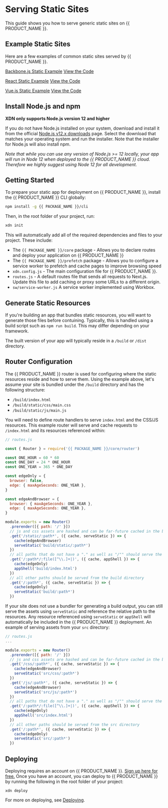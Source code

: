 # Serving Static Sites

This guide shows you how to serve generic static sites on {{ PRODUCT_NAME }}.

## Example Static Sites

Here are a few examples of common static sites served by {{ PRODUCT_NAME }}.

[Backbone.js Static Example](https://moovweb-docs-static-backbonejs-example-default.moovweb-edge.io/?button)
[View the Code](https://github.com/moovweb-docs/xdn-examples/tree/main/static-backbonejs-example?button)

[React Static Example](https://moovweb-docs-static-react-example-default.moovweb-edge.io/?button)
[View the Code](https://github.com/moovweb-docs/xdn-examples/tree/main/static-react-example?button)

[Vue.js Static Example](https://moovweb-docs-static-vuejs-example-default.moovweb-edge.io/?button)
[View the Code](https://github.com/moovweb-docs/xdn-examples/tree/main/static-vuejs-example?button)

## Install Node.js and npm

**XDN only supports Node.js version 12 and higher**

If you do not have Node.js installed on your system, download and install it from the official [Node.js v12.x downloads](https://nodejs.org/dist/latest-v12.x/) page. Select the download that matches your operating system and run the installer. Note that the installer for Node.js will also install npm.

_Note that while you can use any version of Node.js >= 12 locally, your app will run in Node 12 when deployed to the {{ PRODUCT_NAME }} cloud. Therefore we highly suggest using Node 12 for all development._

## Getting Started

To prepare your static app for deployment on {{ PRODUCT_NAME }}, install the {{ PRODUCT_NAME }} CLI globally:

```bash
npm install -g {{ PACKAGE_NAME }}/cli
```

Then, in the root folder of your project, run:

```bash
xdn init
```

This will automatically add all of the required dependencies and files to your
project. These include:

- The `{{ PACKAGE_NAME }}/core` package - Allows you to declare routes and deploy your application on {{ PRODUCT_NAME }}
- The `{{ PACKAGE_NAME }}/prefetch` package - Allows you to configure a service worker to prefetch and cache pages to improve browsing speed
- `xdn.config.js` - The main configuration file for {{ PRODUCT_NAME }}.
- `routes.js` - A default routes file that sends all requests to Next.js. Update this file to add caching or proxy some URLs to a different origin.
- `sw/service-worker.js` A service worker implemented using Workbox.

## Generate Static Resources

If you're building an app that bundles static resources, you will want to generate those files before contuining. Typically, this is handled using a build script such as `npm run build`. This may differ depending on your framework.

The built version of your app will typically reside in a `/build` or `/dist` directory.

## Router Configuration

The {{ PRODUCT_NAME }} router is used for configuring where the static resources reside and how to serve them. Using the example above, let's assume your site is bundled under the `/build` directory and has the following structure:

- `/build/index.html`
- `/build/static/css/main.css`
- `/build/static/js/main.js`

You will need to define route handlers to serve `index.html` and the CSS/JS resources. This example router will serve and cache requests to `/index.html` and its resources referenced within:

```js
// routes.js

const { Router } = require('{{ PACKAGE_NAME }}/core/router')

const ONE_HOUR = 60 * 60
const ONE_DAY = 24 * ONE_HOUR
const ONE_YEAR = 365 * ONE_DAY

const edgeOnly = {
  browser: false,
  edge: { maxAgeSeconds: ONE_YEAR },
}

const edgeAndBrowser = {
  browser: { maxAgeSeconds: ONE_YEAR },
  edge: { maxAgeSeconds: ONE_YEAR },
}

module.exports = new Router()
  .prerender([{ path: '/' }])
  // js and css assets are hashed and can be far-future cached in the browser
  .get('/static/:path*', ({ cache, serveStatic }) => {
    cache(edgeAndBrowser)
    serveStatic('build/static/:path*')
  })
  // all paths that do not have a "." as well as "/"" should serve the app shell (index.html)
  .get('/:path*/:file([^\\.]+|)', ({ cache, appShell }) => {
    cache(edgeOnly)
    appShell('build/index.html')
  })
  // all other paths should be served from the build directory
  .get('/:path*', ({ cache, serveStatic }) => {
    cache(edgeOnly)
    serveStatic('build/:path*')
  })
```

If your site does not use a bundler for generating a build output, you can still serve the assets using `serveStatic` and reference the relative path to the resources. Any resource referenced using `serveStatic` or `appShell` will automatically be included in the {{ PRODUCT_NAME }} deployment. An example of serving assets from your `src` directory:

```js
// routes.js
...

module.exports = new Router()
  .prerender([{ path: '/' }])
  // js and css assets are hashed and can be far-future cached in the browser
  .get('/css/:path*', ({ cache, serveStatic }) => {
    cache(edgeAndBrowser)
    serveStatic('src/css/:path*')
  })
  .get('/js/:path*', ({ cache, serveStatic }) => {
    cache(edgeAndBrowser)
    serveStatic('src/js/:path*')
  })
  // all paths that do not have a "." as well as "/"" should serve the app shell (index.html)
  .get('/:path*/:file([^\\.]+|)', ({ cache, appShell }) => {
    cache(edgeOnly)
    appShell('src/index.html')
  })
  // all other paths should be served from the src directory
  .get('/:path*', ({ cache, serveStatic }) => {
    cache(edgeOnly)
    serveStatic('src/:path*')
  })
```

## Deploying

Deploying requires an account on {{ PRODUCT_NAME }}. [Sign up here for free.](https://moovweb.app/signup) Once you have an account, you can deploy to {{ PRODUCT_NAME }} by running the following in the root folder of your project:

```
xdn deploy
```

For more on deploying, see [Deploying](/guides/deploying).
